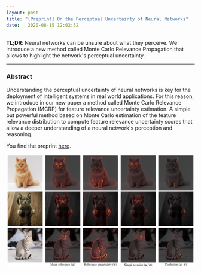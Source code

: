 ```yaml
---
layout: post
title: "[Preprint] On the Perceptual Uncertainty of Neural Networks"
date:   2020-08-15 12:02:52 
---
```


**TL;DR**: Neural networks can be unsure about what they perceive. We introduce a new method called Monte Carlo Relevance Propagation that allows to highlight the network's perceptual uncertainty.

---

### Abstract

Understanding the perceptual uncertainty of neural networks is key for the deployment of intelligent systems in real world applications. For this reason, we introduce in our new paper a method called Monte Carlo Relevance Propagation (MCRP) for feature relevance uncertainty estimation. A simple but powerful method based on Monte Carlo estimation of the feature relevance distribution to compute feature relevance uncertainty scores that allow a deeper understanding of a neural network's perception and reasoning.

You find the preprint [here][mcrp_paper].

![Cats](/assets/images/post5/cats.png)

<!-- Links -->
[mcrp_paper]: https://arxiv.org/abs/2008.01468
